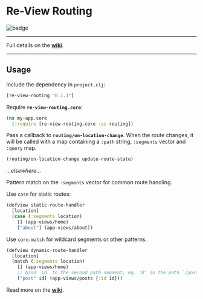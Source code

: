 # Re-View Routing

![badge](https://img.shields.io/clojars/v/re-view-routing.svg)

----

Full details on the **[wiki](https://github.com/mhuebert/re-view/wiki/Re-View-Routing)**.

----

## Usage

Include the dependency in `project.clj`:

```clj
[re-view-routing "0.1.1"]
```

Require **`re-view-routing.core`**:

```clj
(ns my-app.core
  (:require [re-view-routing.core :as routing])
```

Pass a callback to **`routing/on-location-change`**. When the route changes, it will be called with a map containing a `:path` string, `:segments` vector and `:query` map.

```clj
(routing/on-location-change update-route-state)
```

_...elsewhere..._

Pattern match on the `:segments` vector for common route handling. 

Use `case` for static routes: 

```clj
(defview static-route-handler 
  [location]
  (case (:segments location) 
    [] (app-views/home)
    ["about"] (app-views/about))
```

Use `core.match` for wildcard segments or other patterns.

```clj
(defview dynamic-route-handler 
  [location]
  (match (:segments location) 
    [] (app-views/home)
    ;; bind `id` to the second path segment, eg. '8' in the path `/posts/8`
    ["post" id] (app-views/posts {:id id}))
```
 
Read more on the **[wiki](https://github.com/mhuebert/re-view/wiki/Re-View-Routing)**.
